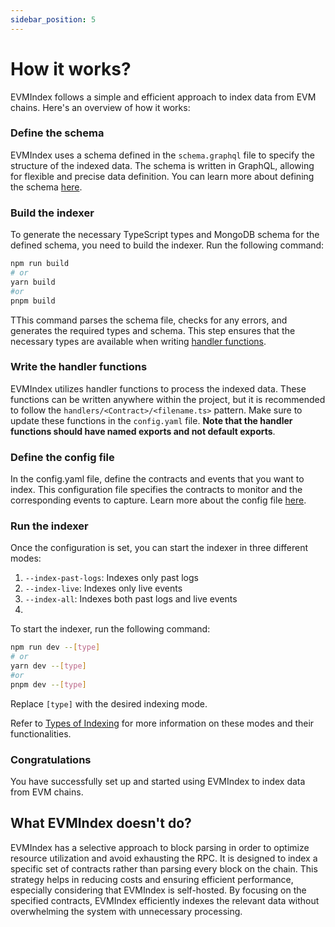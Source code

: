```yaml
---
sidebar_position: 5
---
```


# How it works? 
EVMIndex follows a simple and efficient approach to index data from EVM chains. Here's an overview of how it works:

### Define the schema
EVMIndex uses a schema defined in the `schema.graphql` file to specify the structure of the indexed data. 
The schema is written in GraphQL, allowing for flexible and precise data definition.
You can learn more about defining the schema [here](/docs/schema).

### Build the indexer
To generate the necessary TypeScript types and MongoDB schema for the defined schema, you need to build the indexer. Run the following command:

```bash
npm run build
# or
yarn build
#or
pnpm build
```
TThis command parses the schema file, checks for any errors, and generates the required types and schema. This step ensures that the necessary types are available when writing [handler functions](/docs/intro). 

### Write the handler functions
EVMIndex utilizes handler functions to process the indexed data. These functions can be written anywhere within the project, but it is recommended to follow the `handlers/<Contract>/<filename.ts>` pattern. 
Make sure to update these functions in the `config.yaml` file. **Note that the handler functions should have named exports and not default exports**.

### Define the config file
In the config.yaml file, define the contracts and events that you want to index. This configuration file specifies the contracts to monitor and the corresponding events to capture.
Learn more about the config file [here](/docs/config).

### Run the indexer 
Once the configuration is set, you can start the indexer in three different modes:

1. `--index-past-logs`: Indexes only past logs
2. `--index-live`: Indexes only live events
3. `--index-all`: Indexes both past logs and live events
4. 
To start the indexer, run the following command:

```bash
npm run dev --[type]
# or
yarn dev --[type]
#or
pnpm dev --[type]
```
Replace `[type]` with the desired indexing mode.

Refer to [Types of Indexing](/docs/indexingtypes) for more information on these modes and their functionalities.

### Congratulations
You have successfully set up and started using EVMIndex to index data from EVM chains.

## What EVMIndex doesn't do?

EVMIndex has a selective approach to block parsing in order to optimize resource utilization and avoid exhausting the RPC. 
It is designed to index a specific set of contracts rather than parsing every block on the chain. 
This strategy helps in reducing costs and ensuring efficient performance, especially considering that EVMIndex is self-hosted. By focusing on the specified contracts, EVMIndex efficiently indexes the relevant data without overwhelming the system with unnecessary processing.
